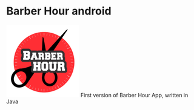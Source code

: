 # Barber Hour android
![TrucoMarreco](img/logo.png)
First version of Barber Hour App, written in Java
